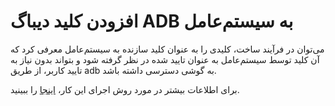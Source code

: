 # افزودن کلید دیباگ ADB به سیستم‌عامل

می‌توان در فرآیند ساخت، کلیدی را به عنوان کلید سازنده به سیستم‌عامل معرفی کرد که آن کلید توسط سیستم‌عامل به عنوان تایید شده در نظر گرفته شود و بتواند بدون نیاز به تایید کاربر، از طریق adb به گوشی دسترسی داشته باشد.

برای اطلاعات بیشتر در مورد روش اجرای این کار، [اینجا](https://source.android.com/setup/develop/new-device#ANDROID_VENDOR_KEYS) را ببینید.

